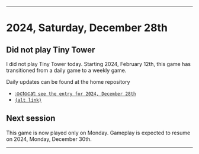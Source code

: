 
***

# 2024, Saturday, December 28th

## Did not play Tiny Tower

<!-- TODO: For each weekly entry, make sure the date is correct. The day of the week should be modified in 4 places !-->

I did not play Tiny Tower today. Starting 2024, February 12th, this game has transitioned from a daily game to a weekly game.

Daily updates can be found at the home repository

- [:octocat: `see the entry for 2024, December 28th`](https://github.com/seanpm2001/SeansLifeArchive_Images_TinyTower/tree/master/tiny%20tower/2024/12_December/28/) 
- [`(alt link)`](/tiny%20tower/2024/12_December/28/)

## Next session

This game is now played only on Monday. Gameplay is expected to resume on 2024, Monday, December 30th.

***
